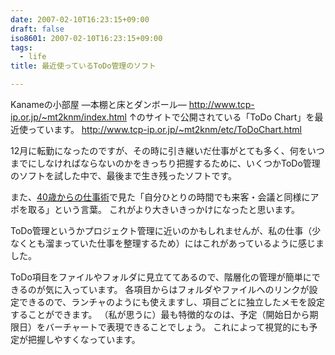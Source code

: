 ```yaml
---
date: 2007-02-10T16:23:15+09:00
draft: false
iso8601: 2007-02-10T16:23:15+09:00
tags:
  - life
title: 最近使っているToDo管理のソフト

---
```


Kanameの小部屋 ―本棚と床とダンボール―
http://www.tcp-ip.or.jp/~mt2knm/index.html
↑のサイトで公開されている「ToDo Chart」を最近使っています。
http://www.tcp-ip.or.jp/~mt2knm/etc/ToDoChart.html

12月に転勤になったのですが、その時に引き継いだ仕事がとても多く、何をいつまでにしなければならないのかをきっちり把握するために、いくつかToDo管理のソフトを試した中で、最後まで生き残ったソフトです。

また、<a href="http://www.amazon.co.jp/exec/obidos/ASIN/4106100584/nqounet-22/ref=nosim/" name="amazletlink" id="amazletlink">40歳からの仕事術</a>で見た「自分ひとりの時間でも来客・会議と同様にアポを取る」という言葉。
これがより大きいきっかけになったと思います。

ToDo管理というかプロジェクト管理に近いのかもしれませんが、私の仕事（少なくとも溜まっていた仕事を整理するため）にはこれがあっているように感じました。

ToDo項目をファイルやフォルダに見立ててあるので、階層化の管理が簡単にできるのが気に入っています。
各項目からはフォルダやファイルへのリンクが設定できるので、ランチャのようにも使えますし、項目ごとに独立したメモを設定することができます。
（私が思うに）最も特徴的なのは、予定（開始日から期限日）をバーチャートで表現できることでしょう。
これによって視覚的にも予定が把握しやすくなっています。
